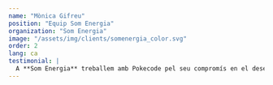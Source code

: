 ```yaml
---
name: "Mònica Gifreu"
position: "Equip Som Energia"
organization: "Som Energia"
image: "/assets/img/clients/somenergia_color.svg"
order: 2
lang: ca
testimonial: |
  A **Som Energia** treballem amb Pokecode pel seu compromís en el desenvolupament del Decidim, com a proveïdor oficial, i per la confiança en la seva professionalitat, resultat de l'experiència compartida. El seu servei passa per un tracte pròxim, en el dia a dia, amb una forma de treball àgil i, en la mirada més llarga, sabem que disposa dels coneixements necessaris per contribuir perquè el Decidim sigui, cada cop més, una eina útil per a les organitzacions.
---
```

